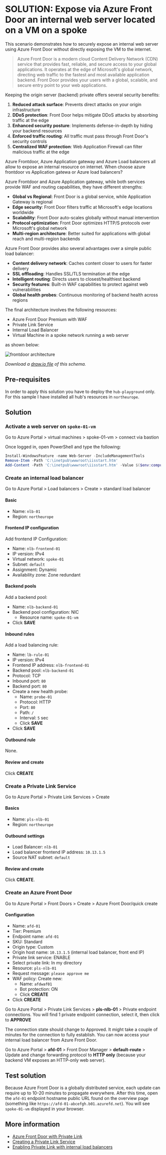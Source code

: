 # SOLUTION: Expose via Azure Front Door an internal web server located on a VM on a spoke

This scenario demonstrates how to securely expose an internal web server using Azure Front Door without directly exposing the VM to the internet.

> Azure Front Door is a modern cloud Content Delivery Network (CDN) service that provides fast, reliable, and secure access to your global applications. 
It operates at the edge of Microsoft's global network, directing web traffic to the fastest and most available application backend. 
Front Door provides your users with a global, scalable, and secure entry point to your web applications.

Keeping the origin server (backend) private offers several security benefits:

1. **Reduced attack surface**: Prevents direct attacks on your origin infrastructure
2. **DDoS protection**: Front Door helps mitigate DDoS attacks by absorbing traffic at the edge
3. **Enhanced security posture**: Implements defense-in-depth by hiding your backend resources
4. **Enforced traffic routing**: All traffic must pass through Front Door's security controls
5. **Centralized WAF protection**: Web Application Firewall can filter malicious traffic at the edge

Azure Frontdoor, Azure Application gateway and Azure Load balancers all allow to expose an internal resource on internet. When choose azure frontdoor vs Application gatewa or Azure load balancers?

Azure Frontdoor and Azure Application gateway, while both services provide WAF and routing capabilities, they have different strengths:

- **Global vs Regional**: Front Door is a global service, while Application Gateway is regional
- **Edge security**: Front Door filters traffic at Microsoft's edge locations worldwide
- **Scalability**: Front Door auto-scales globally without manual intervention
- **Protocol optimization**: Front Door optimizes HTTP/S protocols over Microsoft's global network
- **Multi-region architecture**: Better suited for applications with global reach and multi-region backends

Azure Front Door provides also several advantages over a simple public load balancer:

- **Content delivery network**: Caches content closer to users for faster delivery
- **SSL offloading**: Handles SSL/TLS termination at the edge
- **Intelligent routing**: Directs users to closest/healthiest backend
- **Security features**: Built-in WAF capabilities to protect against web vulnerabilities
- **Global health probes**: Continuous monitoring of backend health across regions

The final architecture involves the following resources:

- Azure Front Door Premium with WAF
- Private Link Service
- Internal Load Balancer
- Virtual Machine in a spoke network running a web server

as shown below:

![frontdoor architecture](../images/frontdoor.png)

_Download a [draw.io file](../images/frontdoor.drawio) of this schema._

## Pre-requisites

In order to apply this solution you have to deploy the `hub-playground` only. 
For this sample I have installed all hub's resources in `northeurope`.

## Solution

### Activate a web server on `spoke-01-vm`

Go to Azure Portal > virtual machines > spoke-01-vm > connect via bastion

Once logged in, open PowerShell and type the following:

``` powershell
Install-WindowsFeature -name Web-Server -IncludeManagementTools
Remove-Item -Path 'C:\inetpub\wwwroot\iisstart.htm'
Add-Content -Path 'C:\inetpub\wwwroot\iisstart.htm' -Value $($env:computername)
```

### Create an internal load balancer

Go to Azure Portal > Load balancers > Create > standard load balancer

#### Basic
* Name: `nlb-01`
* Region: `northeurope`

#### Frontend IP configuration

Add frontend IP Configuration:
* Name: `nlb-frontend-01`
* IP version: IPv4
* Virtual network: `spoke-01`
* Subnet: `default`
* Assignment: Dynamic
* Availability zone: Zone redundant


#### Backend pools

Add a backend pool: 
* Name: `nlb-backend-01`
* Backend pool configuration: NIC
  * Resource name: `spoke-01-vm`
* Click **SAVE**

#### Inbound rules

Add a load balancing rule:

* Name: `lb-rule-01`
* IP version: IPv4
* Frontend IP address: `nlb-frontend-01`
* Backend pool: `nlb-backend-01`
* Protocol: TCP
* Inbound port: `80`
* Backend port: `80`
* Create a new health probe:
  * Name: `probe-01`
  * Protocol: HTTP
  * Port: `80`
  * Path: `/`
  * Interval: `5` sec
  * Click **SAVE**
* Click **SAVE**

#### Outbound rule

None.

#### Review and create

Click **CREATE**

### Create a Private Link Service

Go to Azure Portal > Private Link Services > Create

#### Basics
* Name: `pls-nlb-01`
* Region: `northeurope`

#### Outbound settings
* Load Balancer: `nlb-01`
* Load balancer frontend IP address: `10.13.1.5`
* Source NAT subnet: `default`

#### Review and create
Click **CREATE**.

### Create an Azure Front Door

Go to Azure Portal > Front Doors > Create > Azure Front Door/quick create

#### Configuration
* Name: `afd-01`
* Tier: Premium
* Endpoint name: `afd-01`
* SKU: Standard
* Origin type: Custom
* Origin host name: `10.13.1.5` (internal load balancer, front end IP)
* Private link service: ENABLE
* Select private link: In my directory
* Resource: `pls-nlb-01`
* Request message: `please approve me`
* WAF policy: Create new:
  * Name: `afdwaf01`
  * Bot protection: ON
  * Click **CREATE**
* Click **CREATE**

Go to Azure Portal > Private Link Services > **pls-nlb-01** > Private endpoint connections. 
You will find 1 private endpoint connection, select it, then click to **APPROVE**

The connection state should change to Approved. It might take a couple of minutes for the connection to fully establish. 
You can now access your internal load balancer from Azure Front Door.

Go to Azure Portal > **afd-01** > Front Door Manager > **default-route** > Update and change forwarding protocol to **HTTP only** (because your backend VM exposes an HTTP-only web server).

## Test solution
Because Azure Front Door is a globally distributed service, each update can require up to 10-20 minutes to propagate everywhere. After this time, open the `afd-01` endpoint hostname public URL found on the overview page (something like `https://afd-01-abcefgh.b01.azurefd.net`). You will see `spoke-01-vm` displayed in your browser.

## More information

* [Azure Front Door with Private Link](https://learn.microsoft.com/en-us/azure/frontdoor/private-link)
* [Creating a Private Link Service](https://learn.microsoft.com/en-us/azure/private-link/create-private-link-service-portal?tabs=dynamic-ip)
* [Enabling Private Link with internal load balancers](https://learn.microsoft.com/en-us/azure/frontdoor/standard-premium/how-to-enable-private-link-internal-load-balancer)